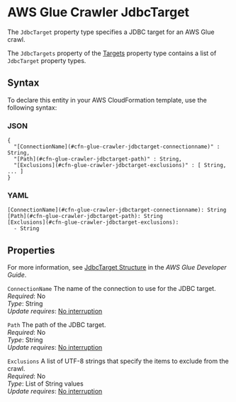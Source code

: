 # AWS Glue Crawler JdbcTarget<a name="aws-properties-glue-crawler-jdbctarget"></a>

<a name="aws-properties-glue-crawler-jdbctarget-description"></a>The `JdbcTarget` property type specifies a JDBC target for an AWS Glue crawl\.

<a name="aws-properties-glue-crawler-jdbctarget-inheritance"></a> The `JdbcTargets` property of the [Targets](aws-properties-glue-crawler-targets.md) property type contains a list of `JdbcTarget` property types\.

## Syntax<a name="aws-properties-glue-crawler-jdbctarget-syntax"></a>

To declare this entity in your AWS CloudFormation template, use the following syntax:

### JSON<a name="aws-properties-glue-crawler-jdbctarget-syntax.json"></a>

```
{
  "[ConnectionName](#cfn-glue-crawler-jdbctarget-connectionname)" : String,
  "[Path](#cfn-glue-crawler-jdbctarget-path)" : String,
  "[Exclusions](#cfn-glue-crawler-jdbctarget-exclusions)" : [ String, ... ]
}
```

### YAML<a name="aws-properties-glue-crawler-jdbctarget-syntax.yaml"></a>

```
[ConnectionName](#cfn-glue-crawler-jdbctarget-connectionname): String
[Path](#cfn-glue-crawler-jdbctarget-path): String
[Exclusions](#cfn-glue-crawler-jdbctarget-exclusions): 
  - String
```

## Properties<a name="aws-properties-glue-crawler-jdbctarget-properties"></a>

For more information, see [JdbcTarget Structure](https://docs.aws.amazon.com/glue/latest/dg/aws-glue-api-crawler-crawling.html#aws-glue-api-crawler-crawling-JdbcTarget) in the *AWS Glue Developer Guide*\.

`ConnectionName`  <a name="cfn-glue-crawler-jdbctarget-connectionname"></a>
The name of the connection to use for the JDBC target\.  
 *Required*: No  
 *Type*: String  
 *Update requires*: [No interruption](using-cfn-updating-stacks-update-behaviors.md#update-no-interrupt) 

`Path`  <a name="cfn-glue-crawler-jdbctarget-path"></a>
The path of the JDBC target\.  
 *Required*: No  
 *Type*: String  
 *Update requires*: [No interruption](using-cfn-updating-stacks-update-behaviors.md#update-no-interrupt) 

`Exclusions`  <a name="cfn-glue-crawler-jdbctarget-exclusions"></a>
A list of UTF\-8 strings that specify the items to exclude from the crawl\.  
 *Required*: No  
 *Type*: List of String values  
 *Update requires*: [No interruption](using-cfn-updating-stacks-update-behaviors.md#update-no-interrupt) 